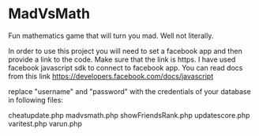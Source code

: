 MadVsMath
=========

Fun mathematics game that will turn you mad. Well not literally.

In order to use this project you will need to set a facebook app and then provide a link to the code. Make sure that the link is https.
I have used facebook javascript sdk to connect to facebook app. You can read docs from this link https://developers.facebook.com/docs/javascript

replace "username" and "password" with the credentials of your database in following files:

cheatupdate.php
madvsmath.php
showFriendsRank.php
updatescore.php
varitest.php
varun.php
